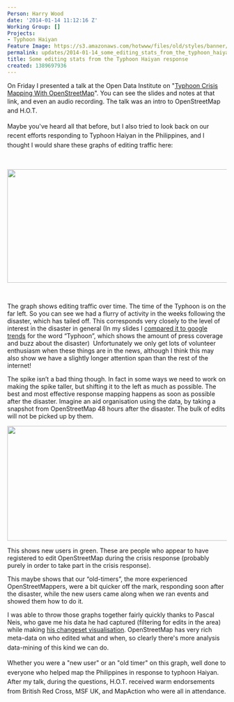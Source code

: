 ```yaml
---
Person: Harry Wood
date: '2014-01-14 11:12:16 Z'
Working Group: []
Projects:
- Typhoon Haiyan
Feature Image: https://s3.amazonaws.com/hotwww/files/old/styles/banner/public/haiyan-new-users-graph.png
permalink: updates/2014-01-14_some_editing_stats_from_the_typhoon_haiyan_response
title: Some editing stats from the Typhoon Haiyan response
created: 1389697936
---
```

<p>On Friday I presented a talk at the Open Data Institute on "<a title="Slides, notes, and audio from my talk" href="http://www.harrywood.co.uk/blog/2014/01/14/typhoon-openstreetmap-odi/">Typhoon Crisis Mapping With OpenStreetMap</a>". You can see the slides and notes at that link, and even an audio recording.&nbsp;<span style="line-height: 1.538em;">The talk was an intro to OpenStreetMap and H.O.T. &nbsp;</span></p><p><span style="line-height: 1.538em;">Maybe you've heard all that before, </span><span style="line-height: 1.538em;">but I also tried to </span><span style="line-height: 1.538em;">look back on our recent efforts responding to Typhoon Haiyan in the Philippines, and I thought I would share these graphs of editing traffic here:</span></p><p>&nbsp;</p><p><a href="http://hot.openstreetmap.org/sites/default/files/haiyan-editing-graph.png"><span style="line-height: 1.538em;"><img class="image-large" src="https://s3.amazonaws.com/hotwww/files/old/styles/large/public/haiyan-editing-graph.png?itok=RMlf7XC6" alt="" width="510" height="260"></span></a></p><p>&nbsp;</p><p>The graph shows editing traffic over time. The time of the Typhoon is on the far left. So you can see we had a flurry of activity in the weeks following the disaster, which has tailed off.&nbsp;This corresponds very closely to the level of interest in the disaster in general (In my slides I <a href="http://www.harrywood.co.uk/blog/2014/01/14/typhoon-openstreetmap-odi/#slide21">compared it to google trends</a> for the word “Typhoon”, which shows the amount of press coverage and buzz about the disaster) &nbsp;Unfortunately we only get lots of volunteer enthusiasm when these things are in the news, although I think this may also show we have a slightly longer attention span than the rest of the internet!</p><p>The spike isn’t a bad thing though. In fact in some ways we need to work on making the spike taller, but shifting it to the left as much as possible. The best and most effective response mapping happens as soon as possible after the disaster.&nbsp;Imagine an aid organisation using the data, by taking a snapshot from OpenStreetMap 48 hours after the disaster. The bulk of edits will not be picked up by them.</p><p><a href="http://hot.openstreetmap.org/sites/default/files/haiyan-new-users-graph.png"><span style="line-height: 1.538em;"><img class="image-large" src="https://s3.amazonaws.com/hotwww/files/old/styles/large/public/haiyan-new-users-graph.png?itok=OitFsEKc" alt="" width="510" height="263"></span></a></p><p>This shows new users in green. These are people who appear to have registered to edit OpenStreetMap during the crisis response (probably purely in order to take part in the crisis response).</p><p>This maybe shows that our “old-timers”, the more experienced OpenStreetMappers, were a bit quicker off the mark, responding soon after the disaster, while the new users came along when we ran events and showed them how to do it.</p><p>I was able to throw those graphs together fairly quickly thanks to Pascal Neis, who gave me his data he had captured (filtering for edits in the area) while making <a href="http://resultmaps.neis-one.org/osm-typhoon-haiyan-2013">his changeset visualisation</a>. OpenStreetMap has very rich meta-data on who edited what and when, so c<span style="line-height: 1.538em;">learly there's more analysis data-mining of this kind we can do.</span><span style="line-height: 1.538em;">&nbsp;</span></p><p><span style="line-height: 1.538em;">Whether you were a "new user" or an "old timer" on this graph, well done to everyone who helped map the Philippines in response to typhoon Haiyan. After my talk, during the questions, H.O.T. received warm endorsements from British Red Cross, MSF UK, and MapAction who were all in attendance.</span></p><p>&nbsp;</p><p>&nbsp;</p>
